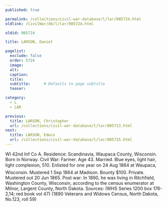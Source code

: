 ```yaml
---
published: true

permalink: /collections/civil-war-database/l/lar/005724.html
oldlink: /CivilWar/db/l/lar/005724.html

oldid: 005724

title: LARSON, Daniel

pagelist:
  exclude: false
  order: 5724
  image: 
  alt:
  caption:
  title:
  subtitle:      # Defaults to page subtitle
  teaser:

category: 
  - L 
  - LAR

previous:
  title: LARSON, Christopher
  url: /collections/civil-war-database/l/lar/005723.html  
next:
  title: LARSON, Edwin
  url: /collections/civil-war-database/l/lar/005725.html   
---
```

WI 42nd Inf Co A. Residence: Scandinavia, Waupaca County, Wisconsin. Born in Norway. Civil War: Farmer. Age 43. Married. Blue eyes, light hair, light complexion, 5&#146;10&#148;. Enlisted for one year on 24 Aug 1864 at Waupaca, Wisconsin. Mustered 1 Sep 1864 at Madison. Bounty $100. Private. Mustered out 20 Jun 1865. Post war: In 1890, he was living in Ritchfield, Washington County, Wisconsin, according to the census enumerator at Milnor, Largent County, North Dakota. Sources: (WHS Series 1200 box 176-2,14; red book vol 47) (1890 Veterans and Widows Census, North Dakota, No.123, roll 59)